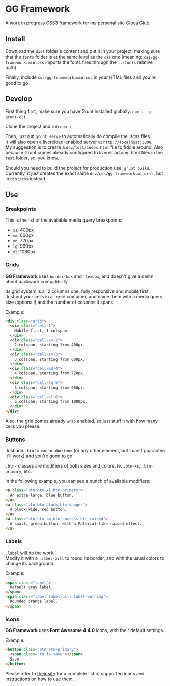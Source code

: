 # GG Framework

A work in progress CSS3 framework for my personal site [Gioca Giuè](http://giocagiue.it).




## Install

Download the `dist` folder's content and put it in your project, making sure that the `fonts` folder is at the same level as the `css` one (meaning: `css/gg-framework.min.css` imports the fonts files through the `../fonts` relative path).

Finally, include `css/gg-framework.min.css` in your HTML files and you're good to go.




## Develop

First thing first, make sure you have Grunt installed globally: `npm i -g grunt-cli`.

Clone the project and run `npm i`.

Then, just run `grunt serve` to automatically do compile the .scss files.<br>
It will also open a livereload-enabled server at `http://localhost:3000`.<br>
My suggestion is to create a `dev/test/index.html` file to fiddle around. Also because Grunt comes already configured to livereload any .html files in the `test` folder, so, you know...

Should you need to build the project for production use: `grunt build`.<br>
Currently, it just creates the exact same `dev/css/gg-framework.min.css`, but in `dist/css` instead.




## Use


### Breakpoints

This is the list of the available media query breakpoints:

- `xs`: 400px
- `sm`: 600px
- `md`: 720px
- `lg`: 960px
- `xl`: 1080px


### Grids

**GG Framework** uses `border-box` and `flexbox`, and doesn't give a damn about backward compatibility.

Its grid system is a 12 columns one, fully responsive and mobile first.<br>
Just put your cells in a `.grid` container, and name them with a media query size (optional!) and the number of columns it spans.

Example:

```html
<div class="grid">
  <div class="cell-1">
    Mobile first, 1 colspan.
  </div>
  <div class="cell-xs-2">
    2 colspan, starting from 400px.
  </div>
  <div class="cell-sm-3">
    3 colspan, starting from 600px.
  </div>
  <div class="cell-md-4">
    4 colspan, starting from 720px.
  </div>
  <div class="cell-lg-5">
    5 colspan, starting from 960px.
  </div>
  <div class="cell-xl-6">
    6 colspan, starting from 1080px.
  </div>
</div>
```

Also, the grid comes already `wrap` enabled, so just stuff it with how many cells you please.


### Buttons

Just add `.btn` to `<a>` or `<button>` (or any other element, but I can't guarantee it'll work) and you're good to go.

`.btn-` classes are modifiers of both sizes and colors. Ie. `.btn-xs`, `.btn-primary`, etc.

In the following example, you can see a bunch of available modifiers:

```html
<a class="btn btn-xl btn-primary">
  An extra large, blue button.
</a>
<a class="btn btn-block btn-danger">
  A block-wide, red button.
</a>
<a class="btn btn-sm btn-success btn-raised">
  A small, green button, with a Material-like raised effect.
</a>
```


### Labels

`.label` will do the work.<br>
Modify it with a `.label-pill` to round its border, and with the usual colors to change its background.

Example:

```html
<span class="label">
  Default gray label.
</span>
<span class="label label-pill label-warning">
  Rounded orange label.
</span>
```


### Icons

**GG Framework** uses **Font Awesome 4.4.0** icons, with their default settings.

Example:
```html
<button class="btn btn-primary">
  <span class="fa fa-save"></span>
  Save
</button>
```

Please refer to [their site](https://fortawesome.github.io/Font-Awesome/) for a complete list of supported icons and instructions on how to use them.
